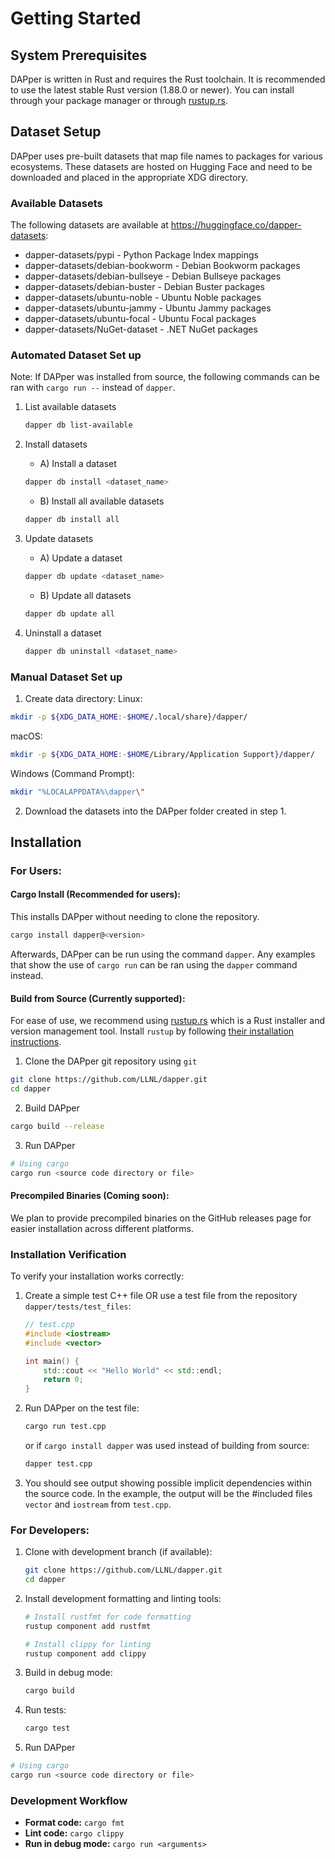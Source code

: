 # Getting Started

## System Prerequisites

DAPper is written in Rust and requires the Rust toolchain. It is recommended to use the latest stable Rust version (1.88.0 or newer). You can install through your package manager or through [rustup.rs](https://www.rust-lang.org/tools/install).

## Dataset Setup
DAPper uses pre-built datasets that map file names to packages for various ecosystems. These datasets are hosted on Hugging Face and need to be downloaded and placed in the appropriate XDG directory.

### Available Datasets
The following datasets are available at https://huggingface.co/dapper-datasets:

- dapper-datasets/pypi - Python Package Index mappings
- dapper-datasets/debian-bookworm - Debian Bookworm packages
- dapper-datasets/debian-bullseye - Debian Bullseye packages
- dapper-datasets/debian-buster - Debian Buster packages
- dapper-datasets/ubuntu-noble - Ubuntu Noble packages
- dapper-datasets/ubuntu-jammy - Ubuntu Jammy packages
- dapper-datasets/ubuntu-focal - Ubuntu Focal packages
- dapper-datasets/NuGet-dataset - .NET NuGet packages

### Automated Dataset Set up

Note: If DAPper was installed from source, the following commands can be ran with `cargo run --` instead of `dapper`.

1. List available datasets
   ```bash
   dapper db list-available
   ```

2. Install datasets

   - A) Install a dataset 

   ```bash
   dapper db install <dataset_name>
   ```

   - B) Install all available datasets

   ```bash
   dapper db install all
   ```

3. Update datasets

   - A) Update a dataset

   ```bash
   dapper db update <dataset_name>
   ```

   - B) Update all datasets
   
   ```bash
   dapper db update all
   ```

4. Uninstall a dataset
   ```bash
   dapper db uninstall <dataset_name>
   ```


### Manual Dataset Set up 
1. Create data directory:
Linux:
```bash
mkdir -p ${XDG_DATA_HOME:-$HOME/.local/share}/dapper/
```
macOS:
```bash
mkdir -p ${XDG_DATA_HOME:-$HOME/Library/Application Support}/dapper/
```
Windows (Command Prompt):
```bash
mkdir "%LOCALAPPDATA%\dapper\"
```

2. Download the datasets into the DAPper folder created in step 1.

## Installation

### For Users:

#### Cargo Install (Recommended for users):

This installs DAPper without needing to clone the repository.

```bash
cargo install dapper@<version>
```

Afterwards, DAPper can be run using the command `dapper`. Any examples that show the use of `cargo run` can be ran using the `dapper` command instead.

#### Build from Source (Currently supported):

For ease of use, we recommend using [rustup.rs](https://www.rust-lang.org/tools/install) which is a Rust installer and version management tool. Install `rustup` by following [their installation instructions](https://www.rust-lang.org/tools/install).

1. Clone the DAPper git repository using `git`

```bash
git clone https://github.com/LLNL/dapper.git
cd dapper
``` 

2. Build DAPper

```bash
cargo build --release
```

3. Run DAPper

```bash
# Using cargo
cargo run <source code directory or file>
```

#### Precompiled Binaries (Coming soon):
We plan to provide precompiled binaries on the GitHub releases page for easier installation across different platforms. 

### Installation Verification

To verify your installation works correctly:

1. Create a simple test C++ file OR use a test file from the repository `dapper/tests/test_files`:
   ```cpp
   // test.cpp
   #include <iostream>
   #include <vector>
   
   int main() {
       std::cout << "Hello World" << std::endl;
       return 0;
   }
   ```

2. Run DAPper on the test file:

   ```bash
   cargo run test.cpp
   ```

   or if `cargo install dapper` was used instead of building from source:

   ```bash
   dapper test.cpp
   ```

3. You should see output showing possible implicit dependencies within the source code. In the example, the output will be the #included files `vector` and `iostream` from `test.cpp`.

### For Developers:
1. Clone with development branch (if available):

   ```bash
   git clone https://github.com/LLNL/dapper.git
   cd dapper
   ```

2. Install development formatting and linting tools:

   ```bash
   # Install rustfmt for code formatting
   rustup component add rustfmt
   
   # Install clippy for linting
   rustup component add clippy
   ```

3. Build in debug mode:

   ```bash
   cargo build
   ```

4. Run tests:

   ```bash
   cargo test
   ```

5. Run DAPper

```bash
# Using cargo
cargo run <source code directory or file>
```

### Development Workflow

- **Format code:** `cargo fmt`
- **Lint code:** `cargo clippy`
- **Run in debug mode:** `cargo run <arguments>`

